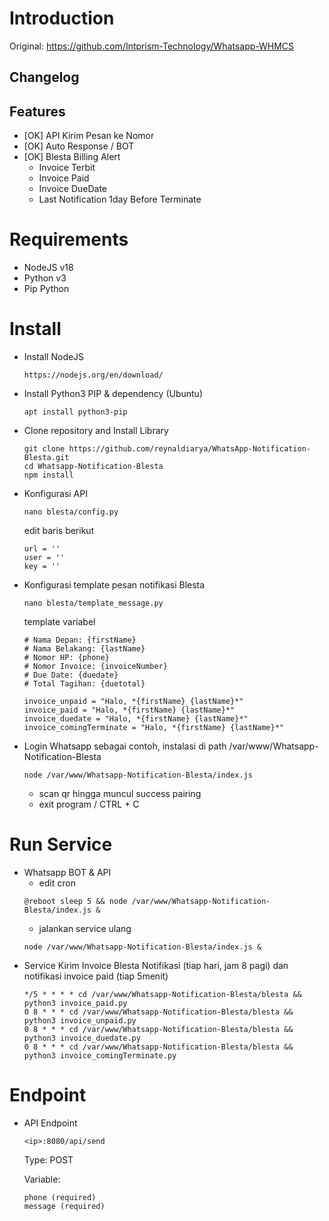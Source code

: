 # Introduction
Original: https://github.com/Intprism-Technology/Whatsapp-WHMCS

## Changelog


## Features
- [OK] API Kirim Pesan ke Nomor
- [OK] Auto Response / BOT
- [OK] Blesta Billing Alert
    - Invoice Terbit
    - Invoice Paid
    - Invoice DueDate
    - Last Notification 1day Before Terminate

# Requirements
- NodeJS v18
- Python v3
- Pip Python

# Install
- Install NodeJS
    ```
    https://nodejs.org/en/download/
    ```
- Install Python3 PIP & dependency (Ubuntu)
    ```
    apt install python3-pip
    ```
- Clone repository and Install Library
    ```
    git clone https://github.com/reynaldiarya/WhatsApp-Notification-Blesta.git
    cd Whatsapp-Notification-Blesta
    npm install
    ```
- Konfigurasi API
    ```
    nano blesta/config.py
    ```
    edit baris berikut
    ```
    url = ''
    user = ''
    key = ''
    ```
- Konfigurasi template pesan notifikasi Blesta
    ```
    nano blesta/template_message.py
    ```
    template variabel
    ```
    # Nama Depan: {firstName}
    # Nama Belakang: {lastName}
    # Nomor HP: {phone}
    # Nomor Invoice: {invoiceNumber}
    # Due Date: {duedate}
    # Total Tagihan: {duetotal}

    invoice_unpaid = "Halo, *{firstName} {lastName}*"
    invoice_paid = "Halo, *{firstName} {lastName}*"
    invoice_duedate = "Halo, *{firstName} {lastName}*"
    invoice_comingTerminate = "Halo, *{firstName} {lastName}*"
    ```
- Login Whatsapp
    sebagai contoh, instalasi di path /var/www/Whatsapp-Notification-Blesta
    ```
    node /var/www/Whatsapp-Notification-Blesta/index.js
    ```
    - scan qr hingga muncul success pairing
    - exit program / CTRL + C
# Run Service
- Whatsapp BOT & API
    - edit cron
    ```
    @reboot sleep 5 && node /var/www/Whatsapp-Notification-Blesta/index.js &
    ```
    - jalankan service ulang
    ```
    node /var/www/Whatsapp-Notification-Blesta/index.js &
    ```
- Service Kirim Invoice Blesta Notifikasi (tiap hari, jam 8 pagi) dan notifikasi invoice paid (tiap 5menit)
    ```
    */5 * * * * cd /var/www/Whatsapp-Notification-Blesta/blesta && python3 invoice_paid.py
    0 8 * * * cd /var/www/Whatsapp-Notification-Blesta/blesta && python3 invoice_unpaid.py
    0 8 * * * cd /var/www/Whatsapp-Notification-Blesta/blesta && python3 invoice_duedate.py
    0 8 * * * cd /var/www/Whatsapp-Notification-Blesta/blesta && python3 invoice_comingTerminate.py
    ```
# Endpoint
- API Endpoint
    ```
    <ip>:8080/api/send
    ```
    Type: POST

    Variable:
    ```
    phone (required)
    message (required)
    ```
